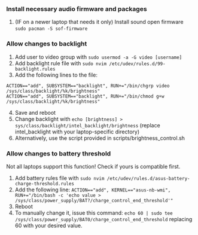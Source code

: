 ### Install necessary audio firmware and packages
1. (IF on a newer laptop that needs it only) Install sound open firmware `sudo pacman -S sof-firmware`
### Allow changes to backlight
1. Add user to video group with `sudo usermod -a -G video [username]`
2. Add backlight rule file with `sudo nvim /etc/udev/rules.d/99-backlight.rules`
3. Add the following lines to the file:
```
ACTION=="add", SUBSYSTEM=="backlight", RUN+="/bin/chgrp video /sys/class/backlight/%k/brightness"
ACTION=="add", SUBSYSTEM=="backlight", RUN+="/bin/chmod g+w /sys/class/backlight/%k/brightness"
```
4. Save and reboot
5. Change backlight with `echo [brightness] > sys/class/backlight/intel_backlight/brightness` (replace intel_backlight with your laptop-specific directory)
6. Alternatively, use the script provided in scripts/brightness_control.sh
### Allow changes to battery threshold
Not all laptops support this function! Check if yours is compatible first.
1. Add battery rules file with `sudo nvim /etc/udev/rules.d/asus-battery-charge-threshold.rules`
2. Add the following line: `ACTION=="add", KERNEL=="asus-nb-wmi", RUN+="/bin/bash -c 'echo value > /sys/class/power_supply/BAT?/charge_control_end_threshold'"`
3. Reboot
4. To manually change it, issue this command: `echo 60 | sudo tee /sys/class/power_supply/BAT0/charge_control_end_threshold` replacing 60 with your desired value.
